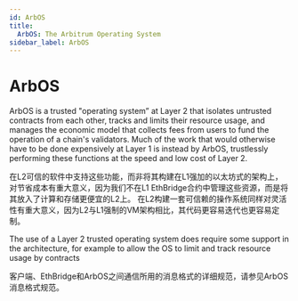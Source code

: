 ```yaml
---
id: ArbOS
title:
  ArbOS: The Arbitrum Operating System
sidebar_label: ArbOS
---
```


# ArbOS

ArbOS is a trusted "operating system” at Layer 2 that isolates untrusted contracts from each other, tracks and limits their resource usage, and manages the economic model that collects fees from users to fund the operation of a chain's validators. Much of the work that would otherwise have to be done expensively at Layer 1 is instead by ArbOS, trustlessly performing these functions at the speed and low cost of Layer 2.

在L2可信的软件中支持这些功能，而非将其构建在L1强加的以太坊式的架构上，对节省成本有重大意义，因为我们不在L1 EthBridge合约中管理这些资源，而是将其放入了计算和存储更便宜的L2上。 在L2构建一套可信赖的操作系统同样对灵活性有重大意义，因为L2与L1强制的VM架构相比，其代码更容易迭代也更容易定制。

The use of a Layer 2 trusted operating system does require some support in the architecture, for example to allow the OS to limit and track resource usage by contracts

客户端、EthBridge和ArbOS之间通信所用的消息格式的详细规范，请参见ArbOS消息格式规范。
